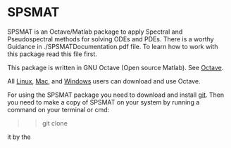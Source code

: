 # SPSMAT
SPSMAT is an Octave/Matlab package to apply Spectral and Pseudospectral methods for solving ODEs and PDEs.
There is a worthy Guidance in ./SPSMATDocumentation.pdf file. To learn how to work with this package read this file first. 


This package is written in GNU Octave (Open source Matlab). See [Octave](https://www.gnu.org/software/octave/).

All [Linux](https://wiki.octave.org/Octave_for_GNU/Linux), [Mac](https://wiki.octave.org/Octave_for_macOS), and [Windows](https://wiki.octave.org/Octave_for_Microsoft_Windows) users can download and use Octave.

For using the SPSMAT package you need to download and install [git](https://gist.github.com/derhuerst/1b15ff4652a867391f03).
Then you need to make a copy of SPSMAT on your system by running a command on your terminal or cmd:
>> git clone 




it by the 
